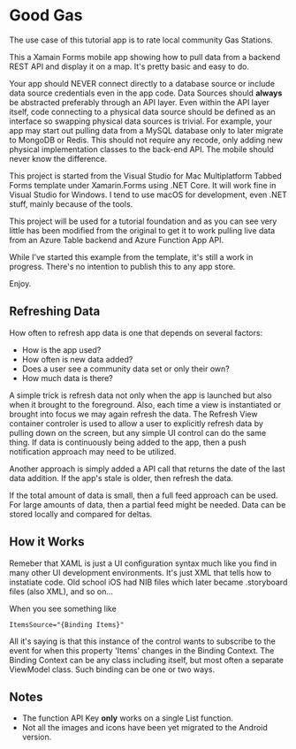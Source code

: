 # Good Gas

The use case of this tutorial app is to rate local community Gas Stations.

This a Xamain Forms mobile app showing how to pull data from a backend REST API and display it on a map.
It's pretty basic and easy to do.

Your app should NEVER connect directly to a database source or include data source credentials even in the app code. Data Sources should **always** be abstracted preferably through an API layer. Even within the API layer itself, code connecting to a physical data source should be defined as an interface so swapping physical data sources is trivial. For example, your app may start out pulling data from a MySQL database only to later migrate to MongoDB or Redis. This should not require any recode, only adding new physical implementation classes to the back-end API. The mobile should never know the difference.

This project is started from the Visual Studio for Mac Multiplatform Tabbed Forms template under Xamarin.Forms using .NET Core. It will work fine in Visual Studio for Windows. I tend to use macOS for development, even .NET stuff, mainly because of the tools.

This project will be used for a tutorial foundation and as you can see very little has been modified from the original to get it to work pulling live data from an Azure Table backend and Azure Function App API.

While I've started this example from the template, it's still a work in progress. There's no intention to publish this to any app store.

Enjoy.

## Refreshing Data

How often to refresh app data is one that depends on several factors:

* How is the app used?
* How often is new data added?
* Does a user see a community data set or only their own?
* How much data is there?

A simple trick is refresh data not only when the app is launched but also when it brought to the foreground. Also, each time a view is instantiated or brought into focus we may again refresh the data. The Refresh View container controler is used to allow a user to explicitly refresh data by pulling down on the screen, but any simple UI control can do the same thing. If data is continuously being added to the app, then a push notification approach may need to be utilized.

Another approach is simply added a API call that returns the date of the last data addition. If the app's stale is older, then refresh the data.

If the total amount of data is small, then a full feed approach can be used. For large amounts of data, then a partial feed might be needed. Data can be stored locally and compared for deltas.

## How it Works
Remeber that XAML is just a UI configuration syntax much like you find in many other UI development environments. It's just XML that tells how to instatiate code. Old school iOS had NIB files which later became .storyboard files (also XML), and so on...

When you see something like
```
ItemsSource="{Binding Items}"
```
All it's saying is that this instance of the control wants to subscribe to the event for when this property 'Items' changes in the Binding Context. The Binding Context can be any class including itself, but most often a separate ViewModel class. Such binding can be one or two ways.

## Notes

* The function API Key **only** works on a single List function.
* Not all the images and icons have been yet migrated to the Android version.